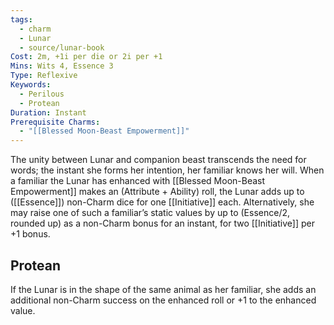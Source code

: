 ```yaml
---
tags:
  - charm
  - Lunar
  - source/lunar-book
Cost: 2m, +1i per die or 2i per +1
Mins: Wits 4, Essence 3
Type: Reflexive
Keywords:
  - Perilous
  - Protean
Duration: Instant
Prerequisite Charms:
  - "[[Blessed Moon-Beast Empowerment]]"
---
```

The unity between Lunar and companion beast transcends the need for words; the instant she forms her intention, her familiar knows her will. When a familiar the Lunar has enhanced with [[Blessed Moon-Beast Empowerment]] makes an (Attribute + Ability) roll, the Lunar adds up to ([[Essence]]) non-Charm dice for one [[Initiative]] each. Alternatively, she may raise one of such a familiar’s static values by up to (Essence/2, rounded up) as a non-Charm bonus for an instant, for two [[Initiative]] per +1 bonus. 
## Protean 

If the Lunar is in the shape of the same animal as her familiar, she adds an additional non-Charm success on the enhanced roll or +1 to the enhanced value.